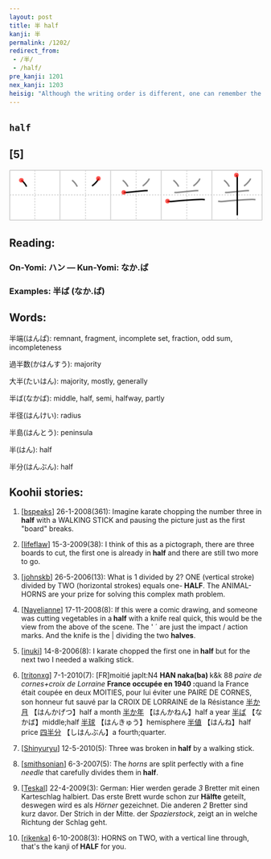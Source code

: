 ```yaml
---
layout: post
title: 半 half
kanji: 半
permalink: /1202/
redirect_from:
 - /半/
 - /half/
pre_kanji: 1201
nex_kanji: 1203
heisig: "Although the writing order is different, one can remember the appearance of this character by seeing it as a <i>little needle</i> - the kind used for splitting hairs in <b>half</b>. (Again, according to rule, <i>little</i> takes a stroke beneath it in order to be placed over an element that has no horizontal line at the top.)"
---
```


## `half`

## [5]

<div class="stroke"><img src="../images/E58D8A.png" /></div>

## Reading:

### On-Yomi: ハン &mdash; Kun-Yomi: なか.ば

### Examples: 半ば (なか.ば)

## Words:

半端(はんぱ): remnant, fragment, incomplete set, fraction, odd sum, incompleteness

過半数(かはんすう): majority

大半(たいはん): majority, mostly, generally

半ば(なかば): middle, half, semi, halfway, partly

半径(はんけい): radius

半島(はんとう): peninsula

半(はん): half

半分(はんぶん): half

## Koohii stories:

1) [<a href="http://kanji.koohii.com/profile/bspeaks">bspeaks</a>] 26-1-2008(361): Imagine karate chopping the number three in<strong> half</strong> with a WALKING STICK and pausing the picture just as the first &quot;board&quot; breaks. 

2) [<a href="http://kanji.koohii.com/profile/lifeflaw">lifeflaw</a>] 15-3-2009(38): I think of this as a pictograph, there are three boards to cut, the first one is already in<strong> half</strong> and there are still two more to go. 

3) [<a href="http://kanji.koohii.com/profile/johnskb">johnskb</a>] 26-5-2006(13): What is 1 divided by 2? ONE (vertical stroke) divided by TWO (horizontal strokes) equals one-<strong> HALF</strong>. The ANIMAL-HORNS are your prize for solving this complex math problem. 

4) [<a href="http://kanji.koohii.com/profile/Nayelianne">Nayelianne</a>] 17-11-2008(8): If this were a comic drawing, and someone was cutting vegetables in a<strong> half</strong> with a knife real quick, this would be the view from the above of the scene. The &#039; ´ are just the impact / action marks. And the knife is the | dividing the two <strong>halves</strong>. 

5) [<a href="http://kanji.koohii.com/profile/inuki">inuki</a>] 14-8-2006(8): I karate chopped the first one in<strong> half</strong> but for the next two I needed a walking stick. 

6) [<a href="http://kanji.koohii.com/profile/tritonxg">tritonxg</a>] 7-1-2010(7): [FR]moitié japlt:N4 <strong>HAN naka(ba) </strong>k&amp;k 88 <em>paire de cornes+croix de Lorraine</em> <strong>France occupée en 1940 :</strong>quand la France était coupée en deux MOITIES, pour lui éviter une PAIRE DE CORNES, son honneur fut sauvé par la CROIX DE LORRAINE de la Résistance  <a href="http://jisho.org/kanji/details/半か月">半か月</a>  【はんかげつ】half a month  <a href="http://jisho.org/kanji/details/半か年">半か年</a>  【はんかねん】half a year  <a href="http://jisho.org/kanji/details/半ば">半ば</a>  【なかば】middle;half  <a href="http://jisho.org/kanji/details/半球">半球</a>  【はんきゅう】hemisphere  <a href="http://jisho.org/kanji/details/半値">半値</a>  【はんね】half price  <a href="http://jisho.org/kanji/details/四半分">四半分</a>  【しはんぶん】a fourth;quarter. 

7) [<a href="http://kanji.koohii.com/profile/Shinyuryu">Shinyuryu</a>] 12-5-2010(5): Three was broken in<strong> half</strong> by a walking stick. 

8) [<a href="http://kanji.koohii.com/profile/smithsonian">smithsonian</a>] 6-3-2007(5): The <em>horns</em> are split perfectly with a fine <em>needle</em> that carefully divides them in<strong> half</strong>. 

9) [<a href="http://kanji.koohii.com/profile/Teskal">Teskal</a>] 22-4-2009(3): German: Hier werden gerade <em>3</em> Bretter mit einen Karteschlag halbiert. Das erste Brett wurde schon zur <strong>Hälfte</strong> geteilt, deswegen wird es als <em>Hörner</em> gezeichnet. Die anderen <em>2</em> Bretter sind kurz davor. Der Strich in der Mitte. der <em>Spazierstock</em>, zeigt an in welche Richtung der Schlag geht. 

10) [<a href="http://kanji.koohii.com/profile/rikenka">rikenka</a>] 6-10-2008(3): HORNS on TWO, with a vertical line through, that&#039;s the kanji of<strong> HALF</strong> for you. 

